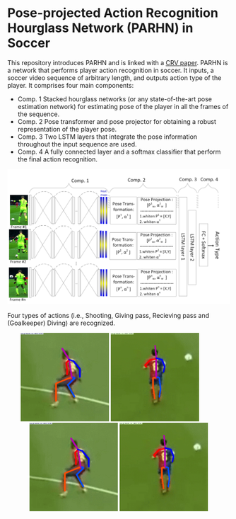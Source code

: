 # Pose-projected Action Recognition Hourglass Network (PARHN) in Soccer

This repository introduces PARHN and is linked with a [CRV paper](https://ieeexplore.ieee.org/abstract/document/8781607). PARHN is a network that performs player action recognition in soccer. It inputs, a soccer video sequence of arbitrary length, and outputs action type of the player. It comprises four main components: 
+ Comp. 1 Stacked hourglass networks (or any state-of-the-art pose estimation network) for estimating pose of the player in all the frames of the sequence.
+ Comp. 2 Pose transformer and pose projector for obtaining a robust representation of the player pose. 
+ Comp. 3 Two LSTM layers that integrate the pose information throughout the input sequence are used. 
+ Comp. 4 A fully connected layer and a softmax classifier that perform the final action recognition.



<p align="center">
  <img width="900" src="https://github.com/MehrnazFani/Action-Recognition-in-Soccer/blob/81e0e43bbb4e4442ec2360f0ba23272c7bdacfb7/images/PARHN.jpg" alt="PAHRN"
       
</p>

Four types of actions (i.e., Shooting, Giving pass, Recieving pass and (Goalkeeper) Diving) are recognized.

<p align="center">
    <img width="200" src="https://github.com/MehrnazFani/Action-Recognition-in-Soccer/blob/4486b7463c1589ba7b525b08abb449b473190739/images/RecievePass_sideView.gif"/>
   <img width="200" src="https://github.com/MehrnazFani/Action-Recognition-in-Soccer/blob/7aeb5d9eab6175e4e98d2cee9f8763070837d7b3/images/RecievePass_backView.gif"/> 
  &nbsp; &nbsp; &nbsp; &nbsp; &nbsp;
  <img width="200" src="https://github.com/MehrnazFani/Action-Recognition-in-Soccer/blob/febbe9d928b1d16448a425d0bceacf54ed86c958/images/RecievePass_sideView.gif"/>
  <img width="200" src="https://github.com/MehrnazFani/Action-Recognition-in-Soccer/blob/febbe9d928b1d16448a425d0bceacf54ed86c958/images/RecievePass_backView.gif"/>
</p>
